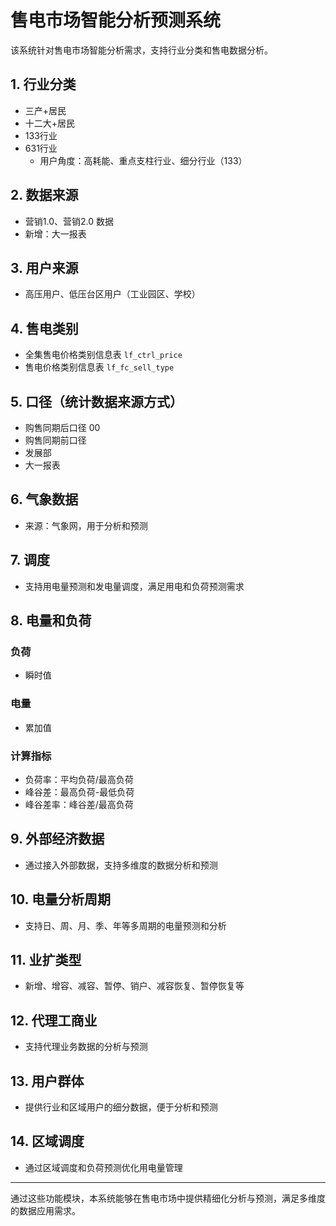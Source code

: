 
# 售电市场智能分析预测系统

该系统针对售电市场智能分析需求，支持行业分类和售电数据分析。

## 1. 行业分类
- 三产+居民
- 十二大+居民
- 133行业
- 631行业
  - 用户角度：高耗能、重点支柱行业、细分行业（133）

## 2. 数据来源
- 营销1.0、营销2.0 数据
- 新增：大一报表

## 3. 用户来源
- 高压用户、低压台区用户（工业园区、学校）

## 4. 售电类别
- 全集售电价格类别信息表 `lf_ctrl_price`
- 售电价格类别信息表 `lf_fc_sell_type`

## 5. 口径（统计数据来源方式）
- 购售同期后口径 00
- 购售同期前口径
- 发展部
- 大一报表

## 6. 气象数据
- 来源：气象网，用于分析和预测

## 7. 调度
- 支持用电量预测和发电量调度，满足用电和负荷预测需求

## 8. 电量和负荷

### 负荷
- 瞬时值

### 电量
- 累加值

### 计算指标
- 负荷率：平均负荷/最高负荷
- 峰谷差：最高负荷-最低负荷
- 峰谷差率：峰谷差/最高负荷

## 9. 外部经济数据
- 通过接入外部数据，支持多维度的数据分析和预测

## 10. 电量分析周期
- 支持日、周、月、季、年等多周期的电量预测和分析

## 11. 业扩类型
- 新增、增容、减容、暂停、销户、减容恢复、暂停恢复等

## 12. 代理工商业
- 支持代理业务数据的分析与预测

## 13. 用户群体
- 提供行业和区域用户的细分数据，便于分析和预测

## 14. 区域调度
- 通过区域调度和负荷预测优化用电量管理

---

通过这些功能模块，本系统能够在售电市场中提供精细化分析与预测，满足多维度的数据应用需求。